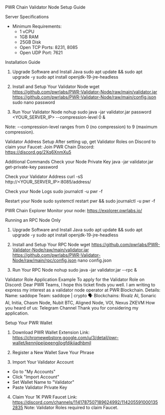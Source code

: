 PWR Chain Validator Node Setup Guide

Server Specifications
- Minimum Requirements:
  - 1 vCPU
  - 1GB RAM
  - 25GB Disk
  - Open TCP Ports: 8231, 8085
  - Open UDP Port: 7621

Installation Guide

1. Upgrade Software and Install Java
sudo apt update && sudo apt upgrade -y
sudo apt install openjdk-19-jre-headless

2. Install and Setup Your Validator Node
wget https://github.com/pwrlabs/PWR-Validator-Node/raw/main/validator.jar \
     https://github.com/pwrlabs/PWR-Validator-Node/raw/main/config.json
sudo nano password

3. Run Your Validator Node
nohup sudo java -jar validator.jar password <YOUR_SERVER_IP> --compression-level 0 &

Note: --compression-level ranges from 0 (no compression) to 9 (maximum compression).

Validator Address Setup
After setting up, get Validator Roles on Discord to claim your Faucet:
Join PWR Chain Discord: https://discord.gg/2Xq6XnmXu5

Additional Commands
Check your Node Private Key
java -jar validator.jar get-private-key password

Check your Validator Address
curl -sS http://<YOUR_SERVER_IP>:8085/address/

Check your Node Logs
sudo journalctl -u pwr -f

Restart your Node
sudo systemctl restart pwr && sudo journalctl -u pwr -f

PWR Chain Explorer
Monitor your node: https://explorer.pwrlabs.io/

Running an RPC Node Only

1. Upgrade Software and Install Java
sudo apt update && sudo apt upgrade -y
sudo apt install openjdk-19-jre-headless

2. Install and Setup Your RPC Node
wget https://github.com/pwrlabs/PWR-Validator-Node/raw/main/validator.jar \
     https://github.com/pwrlabs/PWR-Validator-Node/raw/main/rpc/config.json
nano config.json

3. Run Your RPC Node
nohup sudo java -jar validator.jar --rpc &

Validator Role Application Example
To apply for the Validator Role on Discord:
Dear PWR Teams,
I hope this ticket finds you well. I am writing to express my interest as a validator node operator at PWR Blockchain.
Details:
Name: saddope
Team: saddope | crypto 🗣
Blockchains: Rivalz AI, Sonaric AI, Initia, Chasm Node, Nubit BTC, Aligned Node, VOI, Nexus ZKEVM
How you heard of us: Telegram Channel
Thank you for considering my application.

Setup Your PWR Wallet

1. Download PWR Wallet Extension
Link: https://chromewebstore.google.com/u/3/detail/pwr-wallet/kennjipeijpeengjlogfdjkiiadhbmjl

2. Register a New Wallet
Save Your Phrase

3. Import Your Validator Account
- Go to "My Accounts"
- Click "Import Account"
- Set Wallet Name to "Validator"
- Paste Validator Private Key

4. Claim Your 1K PWR Faucet
Link: https://discord.com/channels/1141787507189624992/1142055910001352835
Note: Validator Roles required to claim Faucet.
